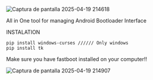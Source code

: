 ![Captura de pantalla 2025-04-19 214618](https://github.com/user-attachments/assets/45f69d91-7b2d-4124-9abf-ba6ae4da29ac)



All in One tool for managing Android Bootloader Interface




INSTALATION




```
pip install windows-curses ////// Only windows
pip install tk
```
Make sure you have fastboot installed on your computer!!




![Captura de pantalla 2025-04-19 214907](https://github.com/user-attachments/assets/c06386b5-8a0a-476f-95c5-93fb7ca28a42)
